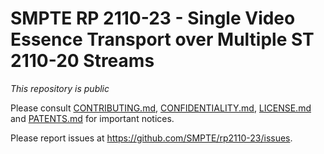 # SMPTE RP 2110-23 - Single Video Essence Transport over Multiple ST 2110-20 Streams

_This repository is public_ 

Please consult [CONTRIBUTING.md](./CONTRIBUTING.md), [CONFIDENTIALITY.md](./CONFIDENTIALITY.md), [LICENSE.md](./LICENSE.md) and [PATENTS.md](./PATENTS.md) for important notices.

Please report issues at https://github.com/SMPTE/rp2110-23/issues.
